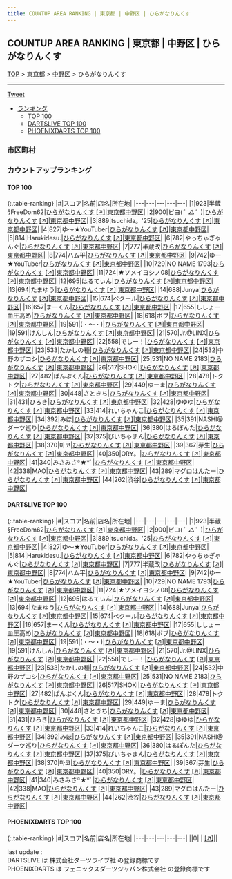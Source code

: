 ```yaml
---
title: COUNTUP AREA RANKING | 東京都 | 中野区 | ひらがなりんくす
---
```

## COUNTUP AREA RANKING | 東京都 | 中野区 | ひらがなりんくす

[TOP](/darts/rank/) > [東京都](/darts/rank/東京都/) > [中野区](/darts/rank/東京都/中野区/) > ひらがなりんくす

___

<a href="https://twitter.com/share?ref_src=twsrc%5Etfw" data-text="COUNTUP AREA RANKING | 東京都中野区ひらがなりんくす" class="twitter-share-button" data-hashtags="DARTSLIVE,PHOENIXDARTS,darts,ダーツ" data-show-count="false">Tweet</a>

* [ランキング](#カウントアップランキング)
    * [TOP 100](#top-100)
    * [DARTSLIVE TOP 100](#dartslive-top-100)
    * [PHOENIXDARTS TOP 100](#phoenixdarts-top-100)

### 市区町村

<ul>

</ul>

### カウントアップランキング

#### TOP 100



{:.table-ranking}
|#|スコア|名前|店名|所在地|
|---|---|---|---|---|
|1|923|<span class="rank-name-dl">半蔵§FreeDom62</span>|<a href="/darts/rank/shops/e403f17718f90f5e0d9b047a20a7ba1e.html">ひらがなりんくす</a> <a href="https://search.dartslive.com/jp/shop/e403f17718f90f5e0d9b047a20a7ba1e">[↗]</a>|<a href="/darts/rank/東京都/中野区">東京都中野区</a>|
|2|900|<span class="rank-name-dl">ピヨ(*゜△゜*)</span>|<a href="/darts/rank/shops/e403f17718f90f5e0d9b047a20a7ba1e.html">ひらがなりんくす</a> <a href="https://search.dartslive.com/jp/shop/e403f17718f90f5e0d9b047a20a7ba1e">[↗]</a>|<a href="/darts/rank/東京都/中野区">東京都中野区</a>|
|3|889|<span class="rank-name-dl">tsuchida。&#x27;25</span>|<a href="/darts/rank/shops/e403f17718f90f5e0d9b047a20a7ba1e.html">ひらがなりんくす</a> <a href="https://search.dartslive.com/jp/shop/e403f17718f90f5e0d9b047a20a7ba1e">[↗]</a>|<a href="/darts/rank/東京都/中野区">東京都中野区</a>|
|4|827|<span class="rank-name-dl">ゆ〜★YouTuber</span>|<a href="/darts/rank/shops/e403f17718f90f5e0d9b047a20a7ba1e.html">ひらがなりんくす</a> <a href="https://search.dartslive.com/jp/shop/e403f17718f90f5e0d9b047a20a7ba1e">[↗]</a>|<a href="/darts/rank/東京都/中野区">東京都中野区</a>|
|5|814|<span class="rank-name-dl">Harukidesu.</span>|<a href="/darts/rank/shops/e403f17718f90f5e0d9b047a20a7ba1e.html">ひらがなりんくす</a> <a href="https://search.dartslive.com/jp/shop/e403f17718f90f5e0d9b047a20a7ba1e">[↗]</a>|<a href="/darts/rank/東京都/中野区">東京都中野区</a>|
|6|782|<span class="rank-name-dl">やっちゅぎゃんぐ</span>|<a href="/darts/rank/shops/e403f17718f90f5e0d9b047a20a7ba1e.html">ひらがなりんくす</a> <a href="https://search.dartslive.com/jp/shop/e403f17718f90f5e0d9b047a20a7ba1e">[↗]</a>|<a href="/darts/rank/東京都/中野区">東京都中野区</a>|
|7|777|<span class="rank-name-dl">半蔵改</span>|<a href="/darts/rank/shops/e403f17718f90f5e0d9b047a20a7ba1e.html">ひらがなりんくす</a> <a href="https://search.dartslive.com/jp/shop/e403f17718f90f5e0d9b047a20a7ba1e">[↗]</a>|<a href="/darts/rank/東京都/中野区">東京都中野区</a>|
|8|774|<span class="rank-name-dl">ハム平</span>|<a href="/darts/rank/shops/e403f17718f90f5e0d9b047a20a7ba1e.html">ひらがなりんくす</a> <a href="https://search.dartslive.com/jp/shop/e403f17718f90f5e0d9b047a20a7ba1e">[↗]</a>|<a href="/darts/rank/東京都/中野区">東京都中野区</a>|
|9|742|<span class="rank-name-dl">ゆー★YouTuber</span>|<a href="/darts/rank/shops/e403f17718f90f5e0d9b047a20a7ba1e.html">ひらがなりんくす</a> <a href="https://search.dartslive.com/jp/shop/e403f17718f90f5e0d9b047a20a7ba1e">[↗]</a>|<a href="/darts/rank/東京都/中野区">東京都中野区</a>|
|10|729|<span class="rank-name-dl">NO NAME 1793</span>|<a href="/darts/rank/shops/e403f17718f90f5e0d9b047a20a7ba1e.html">ひらがなりんくす</a> <a href="https://search.dartslive.com/jp/shop/e403f17718f90f5e0d9b047a20a7ba1e">[↗]</a>|<a href="/darts/rank/東京都/中野区">東京都中野区</a>|
|11|724|<span class="rank-name-dl">★ソメイヨシノ08</span>|<a href="/darts/rank/shops/e403f17718f90f5e0d9b047a20a7ba1e.html">ひらがなりんくす</a> <a href="https://search.dartslive.com/jp/shop/e403f17718f90f5e0d9b047a20a7ba1e">[↗]</a>|<a href="/darts/rank/東京都/中野区">東京都中野区</a>|
|12|695|<span class="rank-name-dl">はるてぃん</span>|<a href="/darts/rank/shops/e403f17718f90f5e0d9b047a20a7ba1e.html">ひらがなりんくす</a> <a href="https://search.dartslive.com/jp/shop/e403f17718f90f5e0d9b047a20a7ba1e">[↗]</a>|<a href="/darts/rank/東京都/中野区">東京都中野区</a>|
|13|694|<span class="rank-name-dl">たまゆう</span>|<a href="/darts/rank/shops/e403f17718f90f5e0d9b047a20a7ba1e.html">ひらがなりんくす</a> <a href="https://search.dartslive.com/jp/shop/e403f17718f90f5e0d9b047a20a7ba1e">[↗]</a>|<a href="/darts/rank/東京都/中野区">東京都中野区</a>|
|14|688|<span class="rank-name-dl">Junya</span>|<a href="/darts/rank/shops/e403f17718f90f5e0d9b047a20a7ba1e.html">ひらがなりんくす</a> <a href="https://search.dartslive.com/jp/shop/e403f17718f90f5e0d9b047a20a7ba1e">[↗]</a>|<a href="/darts/rank/東京都/中野区">東京都中野区</a>|
|15|674|<span class="rank-name-dl">ペクール</span>|<a href="/darts/rank/shops/e403f17718f90f5e0d9b047a20a7ba1e.html">ひらがなりんくす</a> <a href="https://search.dartslive.com/jp/shop/e403f17718f90f5e0d9b047a20a7ba1e">[↗]</a>|<a href="/darts/rank/東京都/中野区">東京都中野区</a>|
|16|657|<span class="rank-name-dl">まーくん</span>|<a href="/darts/rank/shops/e403f17718f90f5e0d9b047a20a7ba1e.html">ひらがなりんくす</a> <a href="https://search.dartslive.com/jp/shop/e403f17718f90f5e0d9b047a20a7ba1e">[↗]</a>|<a href="/darts/rank/東京都/中野区">東京都中野区</a>|
|17|655|<span class="rank-name-dl">ししょー血圧高め</span>|<a href="/darts/rank/shops/e403f17718f90f5e0d9b047a20a7ba1e.html">ひらがなりんくす</a> <a href="https://search.dartslive.com/jp/shop/e403f17718f90f5e0d9b047a20a7ba1e">[↗]</a>|<a href="/darts/rank/東京都/中野区">東京都中野区</a>|
|18|618|<span class="rank-name-dl">ボブ</span>|<a href="/darts/rank/shops/e403f17718f90f5e0d9b047a20a7ba1e.html">ひらがなりんくす</a> <a href="https://search.dartslive.com/jp/shop/e403f17718f90f5e0d9b047a20a7ba1e">[↗]</a>|<a href="/darts/rank/東京都/中野区">東京都中野区</a>|
|19|591|<span class="rank-name-dl">(・〜・)</span>|<a href="/darts/rank/shops/e403f17718f90f5e0d9b047a20a7ba1e.html">ひらがなりんくす</a> <a href="https://search.dartslive.com/jp/shop/e403f17718f90f5e0d9b047a20a7ba1e">[↗]</a>|<a href="/darts/rank/東京都/中野区">東京都中野区</a>|
|19|591|<span class="rank-name-dl">けんしん</span>|<a href="/darts/rank/shops/e403f17718f90f5e0d9b047a20a7ba1e.html">ひらがなりんくす</a> <a href="https://search.dartslive.com/jp/shop/e403f17718f90f5e0d9b047a20a7ba1e">[↗]</a>|<a href="/darts/rank/東京都/中野区">東京都中野区</a>|
|21|570|<span class="rank-name-dl">Jr.@LINX</span>|<a href="/darts/rank/shops/e403f17718f90f5e0d9b047a20a7ba1e.html">ひらがなりんくす</a> <a href="https://search.dartslive.com/jp/shop/e403f17718f90f5e0d9b047a20a7ba1e">[↗]</a>|<a href="/darts/rank/東京都/中野区">東京都中野区</a>|
|22|558|<span class="rank-name-dl">でしー！</span>|<a href="/darts/rank/shops/e403f17718f90f5e0d9b047a20a7ba1e.html">ひらがなりんくす</a> <a href="https://search.dartslive.com/jp/shop/e403f17718f90f5e0d9b047a20a7ba1e">[↗]</a>|<a href="/darts/rank/東京都/中野区">東京都中野区</a>|
|23|533|<span class="rank-name-dl">たかしの種</span>|<a href="/darts/rank/shops/e403f17718f90f5e0d9b047a20a7ba1e.html">ひらがなりんくす</a> <a href="https://search.dartslive.com/jp/shop/e403f17718f90f5e0d9b047a20a7ba1e">[↗]</a>|<a href="/darts/rank/東京都/中野区">東京都中野区</a>|
|24|532|<span class="rank-name-dl">中野のザコシ</span>|<a href="/darts/rank/shops/e403f17718f90f5e0d9b047a20a7ba1e.html">ひらがなりんくす</a> <a href="https://search.dartslive.com/jp/shop/e403f17718f90f5e0d9b047a20a7ba1e">[↗]</a>|<a href="/darts/rank/東京都/中野区">東京都中野区</a>|
|25|531|<span class="rank-name-dl">NO NAME 2183</span>|<a href="/darts/rank/shops/e403f17718f90f5e0d9b047a20a7ba1e.html">ひらがなりんくす</a> <a href="https://search.dartslive.com/jp/shop/e403f17718f90f5e0d9b047a20a7ba1e">[↗]</a>|<a href="/darts/rank/東京都/中野区">東京都中野区</a>|
|26|517|<span class="rank-name-dl">SHOKI</span>|<a href="/darts/rank/shops/e403f17718f90f5e0d9b047a20a7ba1e.html">ひらがなりんくす</a> <a href="https://search.dartslive.com/jp/shop/e403f17718f90f5e0d9b047a20a7ba1e">[↗]</a>|<a href="/darts/rank/東京都/中野区">東京都中野区</a>|
|27|482|<span class="rank-name-dl">ぱんぷくん</span>|<a href="/darts/rank/shops/e403f17718f90f5e0d9b047a20a7ba1e.html">ひらがなりんくす</a> <a href="https://search.dartslive.com/jp/shop/e403f17718f90f5e0d9b047a20a7ba1e">[↗]</a>|<a href="/darts/rank/東京都/中野区">東京都中野区</a>|
|28|478|<span class="rank-name-dl">トクトク</span>|<a href="/darts/rank/shops/e403f17718f90f5e0d9b047a20a7ba1e.html">ひらがなりんくす</a> <a href="https://search.dartslive.com/jp/shop/e403f17718f90f5e0d9b047a20a7ba1e">[↗]</a>|<a href="/darts/rank/東京都/中野区">東京都中野区</a>|
|29|449|<span class="rank-name-dl">ゆーま</span>|<a href="/darts/rank/shops/e403f17718f90f5e0d9b047a20a7ba1e.html">ひらがなりんくす</a> <a href="https://search.dartslive.com/jp/shop/e403f17718f90f5e0d9b047a20a7ba1e">[↗]</a>|<a href="/darts/rank/東京都/中野区">東京都中野区</a>|
|30|448|<span class="rank-name-dl">さときち</span>|<a href="/darts/rank/shops/e403f17718f90f5e0d9b047a20a7ba1e.html">ひらがなりんくす</a> <a href="https://search.dartslive.com/jp/shop/e403f17718f90f5e0d9b047a20a7ba1e">[↗]</a>|<a href="/darts/rank/東京都/中野区">東京都中野区</a>|
|31|431|<span class="rank-name-dl">ひろき</span>|<a href="/darts/rank/shops/e403f17718f90f5e0d9b047a20a7ba1e.html">ひらがなりんくす</a> <a href="https://search.dartslive.com/jp/shop/e403f17718f90f5e0d9b047a20a7ba1e">[↗]</a>|<a href="/darts/rank/東京都/中野区">東京都中野区</a>|
|32|428|<span class="rank-name-dl">ゆゆゆ</span>|<a href="/darts/rank/shops/e403f17718f90f5e0d9b047a20a7ba1e.html">ひらがなりんくす</a> <a href="https://search.dartslive.com/jp/shop/e403f17718f90f5e0d9b047a20a7ba1e">[↗]</a>|<a href="/darts/rank/東京都/中野区">東京都中野区</a>|
|33|414|<span class="rank-name-dl">れいちゃんこ</span>|<a href="/darts/rank/shops/e403f17718f90f5e0d9b047a20a7ba1e.html">ひらがなりんくす</a> <a href="https://search.dartslive.com/jp/shop/e403f17718f90f5e0d9b047a20a7ba1e">[↗]</a>|<a href="/darts/rank/東京都/中野区">東京都中野区</a>|
|34|392|<span class="rank-name-dl">みほ</span>|<a href="/darts/rank/shops/e403f17718f90f5e0d9b047a20a7ba1e.html">ひらがなりんくす</a> <a href="https://search.dartslive.com/jp/shop/e403f17718f90f5e0d9b047a20a7ba1e">[↗]</a>|<a href="/darts/rank/東京都/中野区">東京都中野区</a>|
|35|391|<span class="rank-name-dl">NASHI@ダーツ巡り</span>|<a href="/darts/rank/shops/e403f17718f90f5e0d9b047a20a7ba1e.html">ひらがなりんくす</a> <a href="https://search.dartslive.com/jp/shop/e403f17718f90f5e0d9b047a20a7ba1e">[↗]</a>|<a href="/darts/rank/東京都/中野区">東京都中野区</a>|
|36|380|<span class="rank-name-dl">はるぽんた</span>|<a href="/darts/rank/shops/e403f17718f90f5e0d9b047a20a7ba1e.html">ひらがなりんくす</a> <a href="https://search.dartslive.com/jp/shop/e403f17718f90f5e0d9b047a20a7ba1e">[↗]</a>|<a href="/darts/rank/東京都/中野区">東京都中野区</a>|
|37|375|<span class="rank-name-dl">びいちゃまん</span>|<a href="/darts/rank/shops/e403f17718f90f5e0d9b047a20a7ba1e.html">ひらがなりんくす</a> <a href="https://search.dartslive.com/jp/shop/e403f17718f90f5e0d9b047a20a7ba1e">[↗]</a>|<a href="/darts/rank/東京都/中野区">東京都中野区</a>|
|38|370|<span class="rank-name-dl">마코</span>|<a href="/darts/rank/shops/e403f17718f90f5e0d9b047a20a7ba1e.html">ひらがなりんくす</a> <a href="https://search.dartslive.com/jp/shop/e403f17718f90f5e0d9b047a20a7ba1e">[↗]</a>|<a href="/darts/rank/東京都/中野区">東京都中野区</a>|
|39|367|<span class="rank-name-dl">芽生</span>|<a href="/darts/rank/shops/e403f17718f90f5e0d9b047a20a7ba1e.html">ひらがなりんくす</a> <a href="https://search.dartslive.com/jp/shop/e403f17718f90f5e0d9b047a20a7ba1e">[↗]</a>|<a href="/darts/rank/東京都/中野区">東京都中野区</a>|
|40|350|<span class="rank-name-dl">ORY。</span>|<a href="/darts/rank/shops/e403f17718f90f5e0d9b047a20a7ba1e.html">ひらがなりんくす</a> <a href="https://search.dartslive.com/jp/shop/e403f17718f90f5e0d9b047a20a7ba1e">[↗]</a>|<a href="/darts/rank/東京都/中野区">東京都中野区</a>|
|41|340|<span class="rank-name-dl">みさみさ꙳★*ﾟ</span>|<a href="/darts/rank/shops/e403f17718f90f5e0d9b047a20a7ba1e.html">ひらがなりんくす</a> <a href="https://search.dartslive.com/jp/shop/e403f17718f90f5e0d9b047a20a7ba1e">[↗]</a>|<a href="/darts/rank/東京都/中野区">東京都中野区</a>|
|42|338|<span class="rank-name-dl">MAO</span>|<a href="/darts/rank/shops/e403f17718f90f5e0d9b047a20a7ba1e.html">ひらがなりんくす</a> <a href="https://search.dartslive.com/jp/shop/e403f17718f90f5e0d9b047a20a7ba1e">[↗]</a>|<a href="/darts/rank/東京都/中野区">東京都中野区</a>|
|43|289|<span class="rank-name-dl">マグロはんたー</span>|<a href="/darts/rank/shops/e403f17718f90f5e0d9b047a20a7ba1e.html">ひらがなりんくす</a> <a href="https://search.dartslive.com/jp/shop/e403f17718f90f5e0d9b047a20a7ba1e">[↗]</a>|<a href="/darts/rank/東京都/中野区">東京都中野区</a>|
|44|262|<span class="rank-name-dl">渋谷</span>|<a href="/darts/rank/shops/e403f17718f90f5e0d9b047a20a7ba1e.html">ひらがなりんくす</a> <a href="https://search.dartslive.com/jp/shop/e403f17718f90f5e0d9b047a20a7ba1e">[↗]</a>|<a href="/darts/rank/東京都/中野区">東京都中野区</a>|


#### DARTSLIVE TOP 100



{:.table-ranking}
|#|スコア|名前|店名|所在地|
|---|---|---|---|---|
|1|923|<span class="rank-name-dl">半蔵§FreeDom62</span>|<a href="/darts/rank/shops/e403f17718f90f5e0d9b047a20a7ba1e.html">ひらがなりんくす</a> <a href="https://search.dartslive.com/jp/shop/e403f17718f90f5e0d9b047a20a7ba1e">[↗]</a>|<a href="/darts/rank/東京都/中野区">東京都中野区</a>|
|2|900|<span class="rank-name-dl">ピヨ(*゜△゜*)</span>|<a href="/darts/rank/shops/e403f17718f90f5e0d9b047a20a7ba1e.html">ひらがなりんくす</a> <a href="https://search.dartslive.com/jp/shop/e403f17718f90f5e0d9b047a20a7ba1e">[↗]</a>|<a href="/darts/rank/東京都/中野区">東京都中野区</a>|
|3|889|<span class="rank-name-dl">tsuchida。&#x27;25</span>|<a href="/darts/rank/shops/e403f17718f90f5e0d9b047a20a7ba1e.html">ひらがなりんくす</a> <a href="https://search.dartslive.com/jp/shop/e403f17718f90f5e0d9b047a20a7ba1e">[↗]</a>|<a href="/darts/rank/東京都/中野区">東京都中野区</a>|
|4|827|<span class="rank-name-dl">ゆ〜★YouTuber</span>|<a href="/darts/rank/shops/e403f17718f90f5e0d9b047a20a7ba1e.html">ひらがなりんくす</a> <a href="https://search.dartslive.com/jp/shop/e403f17718f90f5e0d9b047a20a7ba1e">[↗]</a>|<a href="/darts/rank/東京都/中野区">東京都中野区</a>|
|5|814|<span class="rank-name-dl">Harukidesu.</span>|<a href="/darts/rank/shops/e403f17718f90f5e0d9b047a20a7ba1e.html">ひらがなりんくす</a> <a href="https://search.dartslive.com/jp/shop/e403f17718f90f5e0d9b047a20a7ba1e">[↗]</a>|<a href="/darts/rank/東京都/中野区">東京都中野区</a>|
|6|782|<span class="rank-name-dl">やっちゅぎゃんぐ</span>|<a href="/darts/rank/shops/e403f17718f90f5e0d9b047a20a7ba1e.html">ひらがなりんくす</a> <a href="https://search.dartslive.com/jp/shop/e403f17718f90f5e0d9b047a20a7ba1e">[↗]</a>|<a href="/darts/rank/東京都/中野区">東京都中野区</a>|
|7|777|<span class="rank-name-dl">半蔵改</span>|<a href="/darts/rank/shops/e403f17718f90f5e0d9b047a20a7ba1e.html">ひらがなりんくす</a> <a href="https://search.dartslive.com/jp/shop/e403f17718f90f5e0d9b047a20a7ba1e">[↗]</a>|<a href="/darts/rank/東京都/中野区">東京都中野区</a>|
|8|774|<span class="rank-name-dl">ハム平</span>|<a href="/darts/rank/shops/e403f17718f90f5e0d9b047a20a7ba1e.html">ひらがなりんくす</a> <a href="https://search.dartslive.com/jp/shop/e403f17718f90f5e0d9b047a20a7ba1e">[↗]</a>|<a href="/darts/rank/東京都/中野区">東京都中野区</a>|
|9|742|<span class="rank-name-dl">ゆー★YouTuber</span>|<a href="/darts/rank/shops/e403f17718f90f5e0d9b047a20a7ba1e.html">ひらがなりんくす</a> <a href="https://search.dartslive.com/jp/shop/e403f17718f90f5e0d9b047a20a7ba1e">[↗]</a>|<a href="/darts/rank/東京都/中野区">東京都中野区</a>|
|10|729|<span class="rank-name-dl">NO NAME 1793</span>|<a href="/darts/rank/shops/e403f17718f90f5e0d9b047a20a7ba1e.html">ひらがなりんくす</a> <a href="https://search.dartslive.com/jp/shop/e403f17718f90f5e0d9b047a20a7ba1e">[↗]</a>|<a href="/darts/rank/東京都/中野区">東京都中野区</a>|
|11|724|<span class="rank-name-dl">★ソメイヨシノ08</span>|<a href="/darts/rank/shops/e403f17718f90f5e0d9b047a20a7ba1e.html">ひらがなりんくす</a> <a href="https://search.dartslive.com/jp/shop/e403f17718f90f5e0d9b047a20a7ba1e">[↗]</a>|<a href="/darts/rank/東京都/中野区">東京都中野区</a>|
|12|695|<span class="rank-name-dl">はるてぃん</span>|<a href="/darts/rank/shops/e403f17718f90f5e0d9b047a20a7ba1e.html">ひらがなりんくす</a> <a href="https://search.dartslive.com/jp/shop/e403f17718f90f5e0d9b047a20a7ba1e">[↗]</a>|<a href="/darts/rank/東京都/中野区">東京都中野区</a>|
|13|694|<span class="rank-name-dl">たまゆう</span>|<a href="/darts/rank/shops/e403f17718f90f5e0d9b047a20a7ba1e.html">ひらがなりんくす</a> <a href="https://search.dartslive.com/jp/shop/e403f17718f90f5e0d9b047a20a7ba1e">[↗]</a>|<a href="/darts/rank/東京都/中野区">東京都中野区</a>|
|14|688|<span class="rank-name-dl">Junya</span>|<a href="/darts/rank/shops/e403f17718f90f5e0d9b047a20a7ba1e.html">ひらがなりんくす</a> <a href="https://search.dartslive.com/jp/shop/e403f17718f90f5e0d9b047a20a7ba1e">[↗]</a>|<a href="/darts/rank/東京都/中野区">東京都中野区</a>|
|15|674|<span class="rank-name-dl">ペクール</span>|<a href="/darts/rank/shops/e403f17718f90f5e0d9b047a20a7ba1e.html">ひらがなりんくす</a> <a href="https://search.dartslive.com/jp/shop/e403f17718f90f5e0d9b047a20a7ba1e">[↗]</a>|<a href="/darts/rank/東京都/中野区">東京都中野区</a>|
|16|657|<span class="rank-name-dl">まーくん</span>|<a href="/darts/rank/shops/e403f17718f90f5e0d9b047a20a7ba1e.html">ひらがなりんくす</a> <a href="https://search.dartslive.com/jp/shop/e403f17718f90f5e0d9b047a20a7ba1e">[↗]</a>|<a href="/darts/rank/東京都/中野区">東京都中野区</a>|
|17|655|<span class="rank-name-dl">ししょー血圧高め</span>|<a href="/darts/rank/shops/e403f17718f90f5e0d9b047a20a7ba1e.html">ひらがなりんくす</a> <a href="https://search.dartslive.com/jp/shop/e403f17718f90f5e0d9b047a20a7ba1e">[↗]</a>|<a href="/darts/rank/東京都/中野区">東京都中野区</a>|
|18|618|<span class="rank-name-dl">ボブ</span>|<a href="/darts/rank/shops/e403f17718f90f5e0d9b047a20a7ba1e.html">ひらがなりんくす</a> <a href="https://search.dartslive.com/jp/shop/e403f17718f90f5e0d9b047a20a7ba1e">[↗]</a>|<a href="/darts/rank/東京都/中野区">東京都中野区</a>|
|19|591|<span class="rank-name-dl">(・〜・)</span>|<a href="/darts/rank/shops/e403f17718f90f5e0d9b047a20a7ba1e.html">ひらがなりんくす</a> <a href="https://search.dartslive.com/jp/shop/e403f17718f90f5e0d9b047a20a7ba1e">[↗]</a>|<a href="/darts/rank/東京都/中野区">東京都中野区</a>|
|19|591|<span class="rank-name-dl">けんしん</span>|<a href="/darts/rank/shops/e403f17718f90f5e0d9b047a20a7ba1e.html">ひらがなりんくす</a> <a href="https://search.dartslive.com/jp/shop/e403f17718f90f5e0d9b047a20a7ba1e">[↗]</a>|<a href="/darts/rank/東京都/中野区">東京都中野区</a>|
|21|570|<span class="rank-name-dl">Jr.@LINX</span>|<a href="/darts/rank/shops/e403f17718f90f5e0d9b047a20a7ba1e.html">ひらがなりんくす</a> <a href="https://search.dartslive.com/jp/shop/e403f17718f90f5e0d9b047a20a7ba1e">[↗]</a>|<a href="/darts/rank/東京都/中野区">東京都中野区</a>|
|22|558|<span class="rank-name-dl">でしー！</span>|<a href="/darts/rank/shops/e403f17718f90f5e0d9b047a20a7ba1e.html">ひらがなりんくす</a> <a href="https://search.dartslive.com/jp/shop/e403f17718f90f5e0d9b047a20a7ba1e">[↗]</a>|<a href="/darts/rank/東京都/中野区">東京都中野区</a>|
|23|533|<span class="rank-name-dl">たかしの種</span>|<a href="/darts/rank/shops/e403f17718f90f5e0d9b047a20a7ba1e.html">ひらがなりんくす</a> <a href="https://search.dartslive.com/jp/shop/e403f17718f90f5e0d9b047a20a7ba1e">[↗]</a>|<a href="/darts/rank/東京都/中野区">東京都中野区</a>|
|24|532|<span class="rank-name-dl">中野のザコシ</span>|<a href="/darts/rank/shops/e403f17718f90f5e0d9b047a20a7ba1e.html">ひらがなりんくす</a> <a href="https://search.dartslive.com/jp/shop/e403f17718f90f5e0d9b047a20a7ba1e">[↗]</a>|<a href="/darts/rank/東京都/中野区">東京都中野区</a>|
|25|531|<span class="rank-name-dl">NO NAME 2183</span>|<a href="/darts/rank/shops/e403f17718f90f5e0d9b047a20a7ba1e.html">ひらがなりんくす</a> <a href="https://search.dartslive.com/jp/shop/e403f17718f90f5e0d9b047a20a7ba1e">[↗]</a>|<a href="/darts/rank/東京都/中野区">東京都中野区</a>|
|26|517|<span class="rank-name-dl">SHOKI</span>|<a href="/darts/rank/shops/e403f17718f90f5e0d9b047a20a7ba1e.html">ひらがなりんくす</a> <a href="https://search.dartslive.com/jp/shop/e403f17718f90f5e0d9b047a20a7ba1e">[↗]</a>|<a href="/darts/rank/東京都/中野区">東京都中野区</a>|
|27|482|<span class="rank-name-dl">ぱんぷくん</span>|<a href="/darts/rank/shops/e403f17718f90f5e0d9b047a20a7ba1e.html">ひらがなりんくす</a> <a href="https://search.dartslive.com/jp/shop/e403f17718f90f5e0d9b047a20a7ba1e">[↗]</a>|<a href="/darts/rank/東京都/中野区">東京都中野区</a>|
|28|478|<span class="rank-name-dl">トクトク</span>|<a href="/darts/rank/shops/e403f17718f90f5e0d9b047a20a7ba1e.html">ひらがなりんくす</a> <a href="https://search.dartslive.com/jp/shop/e403f17718f90f5e0d9b047a20a7ba1e">[↗]</a>|<a href="/darts/rank/東京都/中野区">東京都中野区</a>|
|29|449|<span class="rank-name-dl">ゆーま</span>|<a href="/darts/rank/shops/e403f17718f90f5e0d9b047a20a7ba1e.html">ひらがなりんくす</a> <a href="https://search.dartslive.com/jp/shop/e403f17718f90f5e0d9b047a20a7ba1e">[↗]</a>|<a href="/darts/rank/東京都/中野区">東京都中野区</a>|
|30|448|<span class="rank-name-dl">さときち</span>|<a href="/darts/rank/shops/e403f17718f90f5e0d9b047a20a7ba1e.html">ひらがなりんくす</a> <a href="https://search.dartslive.com/jp/shop/e403f17718f90f5e0d9b047a20a7ba1e">[↗]</a>|<a href="/darts/rank/東京都/中野区">東京都中野区</a>|
|31|431|<span class="rank-name-dl">ひろき</span>|<a href="/darts/rank/shops/e403f17718f90f5e0d9b047a20a7ba1e.html">ひらがなりんくす</a> <a href="https://search.dartslive.com/jp/shop/e403f17718f90f5e0d9b047a20a7ba1e">[↗]</a>|<a href="/darts/rank/東京都/中野区">東京都中野区</a>|
|32|428|<span class="rank-name-dl">ゆゆゆ</span>|<a href="/darts/rank/shops/e403f17718f90f5e0d9b047a20a7ba1e.html">ひらがなりんくす</a> <a href="https://search.dartslive.com/jp/shop/e403f17718f90f5e0d9b047a20a7ba1e">[↗]</a>|<a href="/darts/rank/東京都/中野区">東京都中野区</a>|
|33|414|<span class="rank-name-dl">れいちゃんこ</span>|<a href="/darts/rank/shops/e403f17718f90f5e0d9b047a20a7ba1e.html">ひらがなりんくす</a> <a href="https://search.dartslive.com/jp/shop/e403f17718f90f5e0d9b047a20a7ba1e">[↗]</a>|<a href="/darts/rank/東京都/中野区">東京都中野区</a>|
|34|392|<span class="rank-name-dl">みほ</span>|<a href="/darts/rank/shops/e403f17718f90f5e0d9b047a20a7ba1e.html">ひらがなりんくす</a> <a href="https://search.dartslive.com/jp/shop/e403f17718f90f5e0d9b047a20a7ba1e">[↗]</a>|<a href="/darts/rank/東京都/中野区">東京都中野区</a>|
|35|391|<span class="rank-name-dl">NASHI@ダーツ巡り</span>|<a href="/darts/rank/shops/e403f17718f90f5e0d9b047a20a7ba1e.html">ひらがなりんくす</a> <a href="https://search.dartslive.com/jp/shop/e403f17718f90f5e0d9b047a20a7ba1e">[↗]</a>|<a href="/darts/rank/東京都/中野区">東京都中野区</a>|
|36|380|<span class="rank-name-dl">はるぽんた</span>|<a href="/darts/rank/shops/e403f17718f90f5e0d9b047a20a7ba1e.html">ひらがなりんくす</a> <a href="https://search.dartslive.com/jp/shop/e403f17718f90f5e0d9b047a20a7ba1e">[↗]</a>|<a href="/darts/rank/東京都/中野区">東京都中野区</a>|
|37|375|<span class="rank-name-dl">びいちゃまん</span>|<a href="/darts/rank/shops/e403f17718f90f5e0d9b047a20a7ba1e.html">ひらがなりんくす</a> <a href="https://search.dartslive.com/jp/shop/e403f17718f90f5e0d9b047a20a7ba1e">[↗]</a>|<a href="/darts/rank/東京都/中野区">東京都中野区</a>|
|38|370|<span class="rank-name-dl">마코</span>|<a href="/darts/rank/shops/e403f17718f90f5e0d9b047a20a7ba1e.html">ひらがなりんくす</a> <a href="https://search.dartslive.com/jp/shop/e403f17718f90f5e0d9b047a20a7ba1e">[↗]</a>|<a href="/darts/rank/東京都/中野区">東京都中野区</a>|
|39|367|<span class="rank-name-dl">芽生</span>|<a href="/darts/rank/shops/e403f17718f90f5e0d9b047a20a7ba1e.html">ひらがなりんくす</a> <a href="https://search.dartslive.com/jp/shop/e403f17718f90f5e0d9b047a20a7ba1e">[↗]</a>|<a href="/darts/rank/東京都/中野区">東京都中野区</a>|
|40|350|<span class="rank-name-dl">ORY。</span>|<a href="/darts/rank/shops/e403f17718f90f5e0d9b047a20a7ba1e.html">ひらがなりんくす</a> <a href="https://search.dartslive.com/jp/shop/e403f17718f90f5e0d9b047a20a7ba1e">[↗]</a>|<a href="/darts/rank/東京都/中野区">東京都中野区</a>|
|41|340|<span class="rank-name-dl">みさみさ꙳★*ﾟ</span>|<a href="/darts/rank/shops/e403f17718f90f5e0d9b047a20a7ba1e.html">ひらがなりんくす</a> <a href="https://search.dartslive.com/jp/shop/e403f17718f90f5e0d9b047a20a7ba1e">[↗]</a>|<a href="/darts/rank/東京都/中野区">東京都中野区</a>|
|42|338|<span class="rank-name-dl">MAO</span>|<a href="/darts/rank/shops/e403f17718f90f5e0d9b047a20a7ba1e.html">ひらがなりんくす</a> <a href="https://search.dartslive.com/jp/shop/e403f17718f90f5e0d9b047a20a7ba1e">[↗]</a>|<a href="/darts/rank/東京都/中野区">東京都中野区</a>|
|43|289|<span class="rank-name-dl">マグロはんたー</span>|<a href="/darts/rank/shops/e403f17718f90f5e0d9b047a20a7ba1e.html">ひらがなりんくす</a> <a href="https://search.dartslive.com/jp/shop/e403f17718f90f5e0d9b047a20a7ba1e">[↗]</a>|<a href="/darts/rank/東京都/中野区">東京都中野区</a>|
|44|262|<span class="rank-name-dl">渋谷</span>|<a href="/darts/rank/shops/e403f17718f90f5e0d9b047a20a7ba1e.html">ひらがなりんくす</a> <a href="https://search.dartslive.com/jp/shop/e403f17718f90f5e0d9b047a20a7ba1e">[↗]</a>|<a href="/darts/rank/東京都/中野区">東京都中野区</a>|


#### PHOENIXDARTS TOP 100



{:.table-ranking}
|#|スコア|名前|店名|所在地|
|---|---|---|---|---|
||0|<span class="rank-name-dl"> </span>|<a href="/darts/rank/shops/.html"></a> <a href="">[↗]</a>|<a href="/darts/rank//"></a>|


<div class="footer border-top border-gray-light mt-5 pt-3 text-right text-gray">
    last update : <span style="font-weight: italic" id="foot_last_modified"></span><br />
    DARTSLIVE は 株式会社ダーツライブ社 の登録商標です<br />
    PHOENIXDARTS は フェニックスダーツジャパン株式会社 の登録商標です<br />
</div>

<script src="https://cdnjs.cloudflare.com/ajax/libs/jquery.tablesorter/2.31.3/js/jquery.tablesorter.min.js" integrity="sha512-qzgd5cYSZcosqpzpn7zF2ZId8f/8CHmFKZ8j7mU4OUXTNRd5g+ZHBPsgKEwoqxCtdQvExE5LprwwPAgoicguNg==" crossorigin="anonymous" referrerpolicy="no-referrer"></script>
<link rel="stylesheet" href="https://cdnjs.cloudflare.com/ajax/libs/jquery.tablesorter/2.31.3/css/theme.default.min.css" integrity="sha512-wghhOJkjQX0Lh3NSWvNKeZ0ZpNn+SPVXX1Qyc9OCaogADktxrBiBdKGDoqVUOyhStvMBmJQ8ZdMHiR3wuEq8+w==" crossorigin="anonymous" referrerpolicy="no-referrer" />
<script>
$(function() {
    $(".table-ranking").tablesorter({sortList:[[0, 0]]});
    $("#foot_last_modified").text(formatDate(new Date(document.lastModified), 'yyyy-MM-dd HH:mm:ss'));
});
</script>

<script async src="https://platform.twitter.com/widgets.js" charset="utf-8"></script>